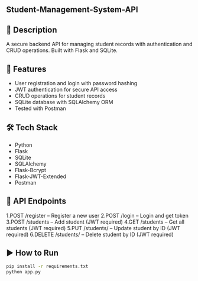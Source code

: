## Student-Management-System-API

## 📌 Description
A secure backend API for managing student records with authentication and CRUD operations. Built with Flask and SQLite.

## 🚀 Features
- User registration and login with password hashing
- JWT authentication for secure API access
- CRUD operations for student records
- SQLite database with SQLAlchemy ORM
- Tested with Postman

## 🛠 Tech Stack
- Python
- Flask
- SQLite
- SQLAlchemy
- Flask-Bcrypt
- Flask-JWT-Extended
- Postman


## 📌 API Endpoints
1.POST /register – Register a new user
2.POST /login – Login and get token
3.POST /students – Add student (JWT required)
4.GET /students – Get all students (JWT required)
5.PUT /students/<id> – Update student by ID (JWT required)
6.DELETE /students/<id> – Delete student by ID (JWT required)

## ▶ How to Run
```bash
pip install -r requirements.txt
python app.py
